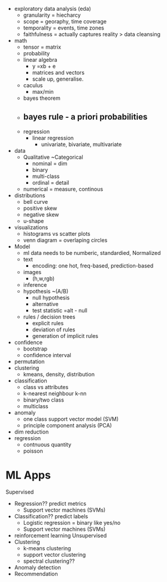 
- exploratory data analysis (eda)
  - granularity = hiecharcy
  - scope = georaphy, time coverage
  - temporality = events, time zones
  - faithfulness = actually captures reality > data cleansing
- math
  - tensor = matrix
  - probability
  - linear algebra
    - y =xb + e
    - matrices and vectors
    - scale up, generalise.
  - caculus
    - max/min
  - bayes theorem
  - bayes rule - a priori probabilities
    - 
  - regression
    - linear regression
      - univariate, bivariate, multivariate
- data
  - Qualitative ~Categorical
    - nominal = dim
    - binary
    - multi-class
    - ordinal = detail
  - numerical = measure, continous 
- distributions
  - bell curve
  - positive skew
  - negative skew
  - u-shape
- visualizations
  - histograms vs scatter plots
  - venn diagram = overlaping circles
- Model
  - ml data needs to be numberic, standardied, Normalized
  - text
    - encoding: one hot, freq-based, prediction-based
  - images
    - (h,w,rgb)
  - inference
  - hypothesis ~(A/B)
    - null hypothesis 
    - alternative 
    - test statistic =alt - null
  - rules / decision trees
    - explicit rules
    - deviation of rules
    - generation of implicit rules
- confidence
  - bootstrap
  - confidence interval
- permutation
- clustering  
  - kmeans, density, distribution
- classification
  - class vs attributes
  - k-nearest neighbour k-nn
  - binary/two class
  - multiclass
- anomaly
  - one class support vector model (SVM)
  - principle component analysis (PCA)
- dim reduction
- regression
  - contnuous quantity
  - poisson

# ML Apps
Supervised 
- Regression?? predict metrics
  - Support vector machines (SVMs) 
- Classification?? predict labels
  - Logistic regression = binary like yes/no
  - Support vector machines (SVMs) 
- reinforcement learning
Unsupervised
- Clustering
  - k-means clustering
  - support vector clustering
  - spectral clustering??
- Anomaly detection
- Recommendation

